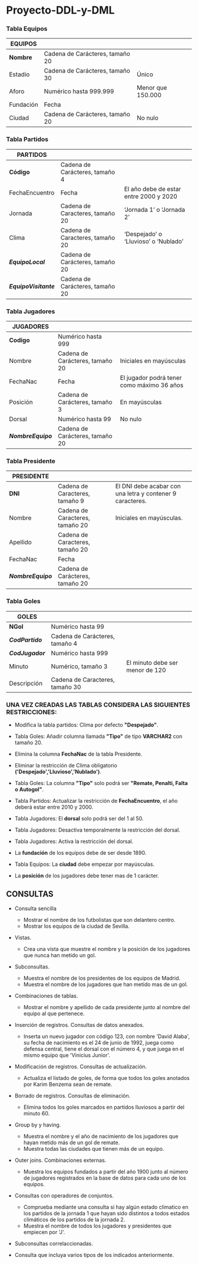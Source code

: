 # Proyecto-DDL-y-DML

### Tabla Equipos

|  			**EQUIPOS** 		 |                                   |                     |
|---------------|-----------------------------------|---------------------|
|  			**Nombre** 		  |  			Cadena 			de Carácteres, tamaño 20 		 |  			   			 		               |
|  			Estadio 		     |  			Cadena 			de Carácteres, tamaño 30 		 |  			Único 		             |
|  			Aforo 		       |  			Numérico 			hasta 999.999 		          |  			Menor 			que 150.000 		 |
|  			Fundación 		   |  			Fecha 		                           |  			   			 		               |
|  			Ciudad 		      |  			Cadena 			de Carácteres, tamaño 20 		 |  			No 			nulo 		           |

### Tabla Partidos

|  			**PARTIDOS** 		                |                                   |                                          |
|-------------------------------|-----------------------------------|------------------------------------------|
|  			**Código** 		                  |  			Cadena 			de Carácteres, tamaño 4 		  |  			   			 		                                    |
|  			FechaEncuentro 		              |  			Fecha 		                           |  			El 			año debe de estar entre 2000 y 2020 		 |
|  			Jornada 		                     |  			Cadena 			de Caracteres, tamaño 20 		 |  			‘Jornada 1’ o ‘Jornada 			2’ 		              |
|  			Clima 		                       |  			Cadena 			de Caracteres, tamaño 20 		 |  			‘Despejado’ 			o ‘Lluvioso’ o ‘Nublado’ 		   |
|  			***EquipoLocal*** 		     |  			Cadena 			de Carácteres, tamaño 20 		 |  			   			 		                                    |
|  			***EquipoVisitante*** 		 |  			Cadena 			de Carácteres, tamaño 20 		 |  			   			 		                                    |

### Tabla Jugadores

|  			**JUGADORES** 		      |                                   |                                              |
|----------------------|-----------------------------------|----------------------------------------------|
|  			**Codigo** 		         |  			Numérico 			hasta 999 		              |  			   			 		                                        |
|  			Nombre 		             |  			Cadena 			de Carácteres, tamaño 20 		 |  			Iniciales 			en mayúsculas 		                    |
|  			FechaNac 		           |  			Fecha 		                           |  			El 			jugador podrá tener como máximo 36 años 		 |
|  			Posición 		           |  			Cadena 			de Carácteres, tamaño 3 		  |  			En 			mayúsculas 		                              |
|  			Dorsal 		             |  			Numérico 			hasta 99 		               |  			No 			nulo 		                                    |
|  			***NombreEquipo*** 		 |  			Cadena 			de Carácteres, tamaño 20 		 |  			   			 		                                        |

### Tabla Presidente

|  			**PRESIDENTE** 		     |                                   |                                                             |
|----------------------|-----------------------------------|-------------------------------------------------------------|
|  			**DNI** 		            |  			Cadena 			de Caracteres, tamaño 9 		  |  			El 			DNI debe acabar con una letra y contener 9 caracteres. 		 |
|  			Nombre 		             |  			Cadena 			de Caracteres, tamaño 20 		 |  			Iniciales 			en mayúsculas. 		                                  |
|  			Apellido 		           |  			Cadena 			de Caracteres, tamaño 20 		 |  			   			 		                                                       |
|  			FechaNac 		           |  			Fecha 		                           |  			   			 		                                                       |
|  			***NombreEquipo*** 		 |  			Cadena 			de Carácteres, tamaño 20 		 |  			   			 		                                                       |

### Tabla Goles

|  			**GOLES** 		        |                                   |                                   |
|--------------------|-----------------------------------|-----------------------------------|
|  			**NGol** 		         |  			Numérico 			hasta 99 		               |  			   			 		                             |
|  			***CodPartido*** 		 |  			Cadena 			de Carácteres, tamaño 4 		  |  			   			 		                             |
|  			***CodJugador*** 		 |  			Numérico 			hasta 999 		              |  			   			 		                             |
|  			Minuto 		           |  			Numérico, 			tamaño 3 		              |  			El 			minuto debe ser menor de 120 		 |
|  			Descripción 		      |  			Cadena 			de Caracteres, tamaño 30 		 |  			   			 		                             |


### UNA VEZ CREADAS LAS TABLAS CONSIDERA LAS SIGUIENTES RESTRICCIONES:

- Modifica la tabla partidos: Clima por defecto **"Despejado"**.

- Tabla Goles: Añadir columna llamada **"Tipo"** de tipo **VARCHAR2** con tamaño 20.

- Elimina la columna **FechaNac** de la tabla Presidente.

- Eliminar la restricción de Clima obligatorio **('Despejado','Lluvioso','Nublado')**.

- Tabla Goles: La columna **"Tipo"** solo podrá ser **"Remate, Penalti, Falta o Autogol"**.

- Tabla Partidos: Actualizar la restricción de **FechaEncuentro**, el año deberá estar entre 2010 y 2000.

- Tabla Jugadores: El **dorsal** solo podrá ser del 1 al 50.

- Tabla Jugadores: Desactiva temporalmente la restricción del dorsal.

- Tabla Jugadores: Activa la restricción del dorsal.

- La **fundación** de los equipos debe de ser desde 1890.

- Tabla Equipos: La **ciudad** debe empezar por mayúsculas.

- La **posición** de los jugadores debe tener mas de 1 carácter.


## CONSULTAS

- Consulta sencilla
    - Mostrar el nombre de los futbolistas que son delantero centro.
    - Mostrar los equipos de la ciudad de Sevilla.

- Vistas.
    - Crea una vista que muestre el nombre y la posición de los jugadores que nunca han metido un gol.

- Subconsultas.
    - Muestra el nombre de los presidentes de los equipos de Madrid.
    - Muestra el nombre de los jugadores que han metido mas de un gol.

- Combinaciones de tablas.
    - Mostrar el nombre y apellido de cada presidente junto al nombre del equipo al que pertenece.

- Inserción de registros. Consultas de datos anexados.
    - Inserta un nuevo jugador con código 123, con nombre 'David Alaba', su fecha de nacimiento es el 24 de junio de 1992, juega como defensa central, tiene el dorsal con el número 4, y que juega en el mismo equipo que 'Vinicius Junior'.

- Modificación de registros. Consultas de actualización.
    - Actualiza el listado de goles, de forma que todos los goles anotados por Karim Benzema sean de remate.

- Borrado de registros. Consultas de eliminación.
    - Elimina todos los goles marcados en partidos lluviosos a partir del minuto 60.

- Group by y having.
    - Muestra el nombre y el año de nacimiento de los jugadores que hayan metido más de un gol de remate.
    - Muestra todas las ciudades que tienen más de un equipo.    

- Outer joins. Combinaciones externas.
    - Muestra los equipos fundados a partir del año 1900 junto al número de jugadores registrados en la base de datos para cada uno de los equipos.

- Consultas con operadores de conjuntos.
    - Comprueba mediante una consulta si hay algún estado climatico en los partidos de la jornada 1 que hayan sido distintos a todos estados climáticos de los partidos de la jornada 2.
    - Muestra el nombre de todos los jugadores y presidentes que empiecen por 'J'. 

- Subconsultas correlaccionadas.
- Consulta que incluya varios tipos de los indicados anteriormente.